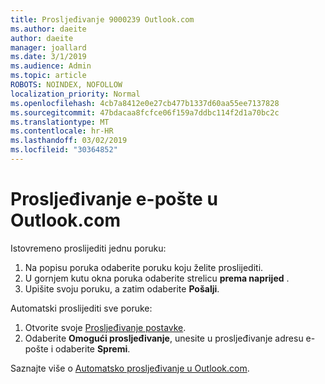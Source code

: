 ```yaml
---
title: Prosljeđivanje 9000239 Outlook.com
ms.author: daeite
author: daeite
manager: joallard
ms.date: 3/1/2019
ms.audience: Admin
ms.topic: article
ROBOTS: NOINDEX, NOFOLLOW
localization_priority: Normal
ms.openlocfilehash: 4cb7a8412e0e27cb477b1337d60aa55ee7137828
ms.sourcegitcommit: 47bdacaa8fcfce06f159a7ddbc114f2d1a70bc2c
ms.translationtype: MT
ms.contentlocale: hr-HR
ms.lasthandoff: 03/02/2019
ms.locfileid: "30364852"
---
```

# <a name="forwarding-email-in-outlookcom"></a>Prosljeđivanje e-pošte u Outlook.com

Istovremeno proslijediti jednu poruku:

1. Na popisu poruka odaberite poruku koju želite proslijediti.
2. U gornjem kutu okna poruka odaberite strelicu **prema naprijed** .
3. Upišite svoju poruku, a zatim odaberite **Pošalji**.

Automatski proslijediti sve poruke:

1. Otvorite svoje [Prosljeđivanje postavke](https://outlook.live.com/mail/options/mail/forwarding/forwardingOption).
2. Odaberite **Omogući prosljeđivanje**, unesite u prosljeđivanje adresu e-pošte i odaberite **Spremi**.

Saznajte više o [Automatsko prosljeđivanje u Outlook.com](https://support.office.com/article/6246987c-6c8f-4144-b255-14fc07007dad).